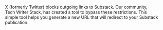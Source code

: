 X (formerly Twitter) blocks outgoing links to Substack. Our community, Tech Writer Stack, has created a tool to bypass these restrictions. This simple tool helps you generate a new URL that will redirect to your Substack publication.
